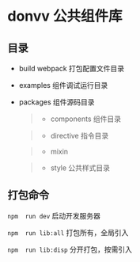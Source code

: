 # donvv 公共组件库

## 目录

- build  webpack 打包配置文件目录
- examples  组件调试运行目录
- packages  组件源码目录
  > - components 组件目录

  > - directive 指令目录

  > - mixin

  > - style 公共样式目录

## 打包命令

`npm  run dev`  启动开发服务器

`npm  run lib:all`  打包所有，全局引入

`npm  run lib:disp`  分开打包，按需引入
